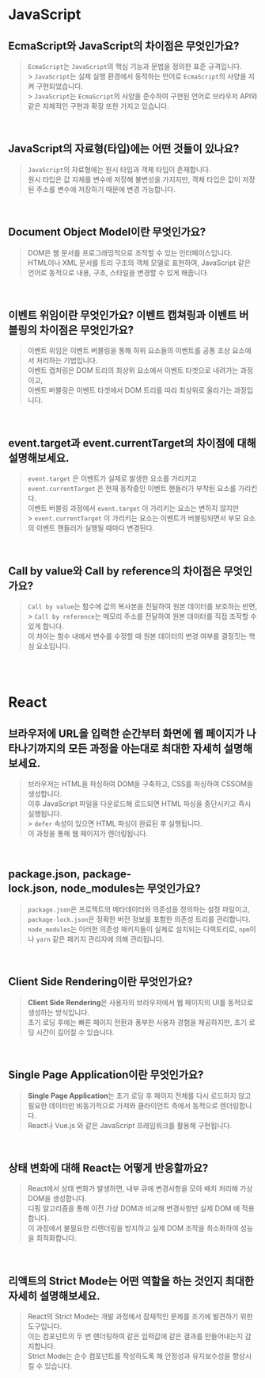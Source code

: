 # JavaScript

## EcmaScript와 JavaScript의 차이점은 무엇인가요?

> `EcmaScript`는 `JavaScript`의 핵심 기능과 문법을 정의한 표준 규격입니다.<br/> > `JavaScript`는 실제 실행 환경에서 동작하는 언어로 `EcmaScript`의 사양을 지켜 구현되었습니다.<br/> > `JavaScript`는 `EcmaScript`의 사양을 준수하여 구현된 언어로 브라우저 API와 같은 자체적인 구현과 확장 또한 가지고 있습니다.<br/>

<br/>

## JavaScript의 자료형(타입)에는 어떤 것들이 있나요?

> `JavaScript`의 자료형에는 원시 타입과 객체 타입이 존재합니다.<br/>
> 원시 타입은 값 자체를 변수에 저장해 불변성을 가지지만, 객체 타입은 값이 저장된 주소를 변수에 저장하기 때문에 변경 가능합니다.<br/>

<br/>

## Document Object Model이란 무엇인가요?

> DOM은 웹 문서를 프로그래밍적으로 조작할 수 있는 인터페이스입니다.<br/>
> HTML이나 XML 문서를 트리 구조의 객체 모델로 표현하여, JavaScript 같은 언어로 동적으로 내용, 구조, 스타일을 변경할 수 있게 해줍니다.<br/>

<br/>

## 이벤트 위임이란 무엇인가요? 이벤트 캡쳐링과 이벤트 버블링의 차이점은 무엇인가요?

> 이벤트 위임은 이벤트 버블링을 통해 하위 요소들의 이벤트를 공통 조상 요소에서 처리하는 기법입니다.<br/>
> 이벤트 캡처링은 DOM 트리의 최상위 요소에서 이벤트 타겟으로 내려가는 과정이고,<br/>
> 이벤트 버블링은 이벤트 타겟에서 DOM 트리를 따라 최상위로 올라가는 과정입니다.<br/>

<br/>

## event.target과 event.currentTarget의 차이점에 대해 설명해보세요.

> `event.target` 은 이벤트가 실제로 발생한 요소를 가리키고<br/>
> `event.currentTarget` 은 현재 동작중인 이벤트 핸들러가 부착된 요소를 가리킨다.<br/>
> 이벤트 버블링 과정에서 `event.target` 이 가리키는 요소는 변하지 않지만<br/> > `event.currentTarget` 이 가리키는 요소는 이벤트가 버블링되면서 부모 요소의 이벤트 핸들러가 실행될 때마다 변경된다.<br/>

<br/>

## Call by value와 Call by reference의 차이점은 무엇인가요?

> `Call by value`는 함수에 값의 복사본을 전달하여 원본 데이터를 보호하는 반면,<br/> > `Call by reference`는 메모리 주소를 전달하여 원본 데이터를 직접 조작할 수 있게 합니다.<br/>
> 이 차이는 함수 내에서 변수를 수정할 때 원본 데이터의 변경 여부를 결정짓는 핵심 요소입니다.<br/>

<br/><br/>

# React

## 브라우저에 URL을 입력한 순간부터 화면에 웹 페이지가 나타나기까지의 모든 과정을 아는대로 최대한 자세히 설명해보세요.

> 브라우저는 HTML을 파싱하여 DOM을 구축하고, CSS를 파싱하여 CSSOM을 생성합니다.<br/>
> 이후 JavaScript 파일을 다운로드해 로드되면 HTML 파싱을 중단시키고 즉시 실행됩니다.<br/> > `defer` 속성이 있으면 HTML 파싱이 완료된 후 실행됩니다.<br/>
> 이 과정을 통해 웹 페이지가 렌더링됩니다.<br/>

<br/>

## package.json, package-lock.json, node_modules는 무엇인가요?

> `package.json`은 프로젝트의 메타데이터와 의존성을 정의하는 설정 파일이고,
> `package-lock.json`은 정확한 버전 정보를 포함한 의존성 트리를 관리합니다.
> `node_modules`는 이러한 의존성 패키지들이 실제로 설치되는 디렉토리로, `npm`이나 `yarn` 같은
> 패키지 관리자에 의해 관리됩니다.

<br/>

## Client Side Rendering이란 무엇인가요?

> **Client Side Rendering**은 사용자의 브라우저에서 웹 페이지의 UI를 동적으로 생성하는 방식입니다.<br/>
> 초기 로딩 후에는 빠른 페이지 전환과 풍부한 사용자 경험을 제공하지만, 초기 로딩 시간이 길어질 수 있습니다.<br/>

<br/>

## Single Page Application이란 무엇인가요?

> **Single Page Application**는 초기 로딩 후 페이지 전체를 다시 로드하지 않고 필요한 데이터만 비동기적으로 가져와 클라이언트 측에서 동적으로 렌더링합니다.<br/>
> React나 Vue.js 와 같은 JavaScript 프레임워크를 활용해 구현됩니다.<br/>

<br/>

## 상태 변화에 대해 React는 어떻게 반응할까요?

> React에서 상태 변화가 발생하면, 내부 큐에 변경사항을 모아 배치 처리해 가상 DOM을 생성합니다.<br/>
> 디핑 알고리즘을 통해 이전 가상 DOM과 비교해 변경사항만 실제 DOM 에 적용합니다.<br/>
> 이 과정에서 불필요한 리렌더링을 방지하고 실제 DOM 조작을 최소화하여 성능을 최적화합니다.<br/>

<br/>

## 리액트의 Strict Mode는 어떤 역할을 하는 것인지 최대한 자세히 설명해보세요.

> React의 Strict Mode는 개발 과정에서 잠재적인 문제를 조기에 발견하기 위한 도구입니다.<br/>
> 이는 컴포넌트의 두 번 렌더링하여 같은 입력값에 같은 결과를 만들어내는지 감지합니다.<br/>
> Strict Mode는 순수 컴포넌트를 작성하도록 해 안정성과 유지보수성을 향상시킬 수 있습니다.<br/>
